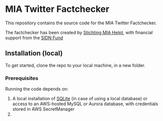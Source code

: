 # MIA Twitter Factchecker
This repository contains the source code for the MIA Twitter Factchecker. 

The factchecker has been created by [Stichting MIA Helpt](https://www.miahelpt.nl), with financial support from the [SIDN Fund](https://www.sidnfonds.nl)

## Installation (local)
To get started, clone the repo to your local machine, in a new folder. 

### Prerequisites
Running the code depends on: 
1. A local installation of [SQLite](www.sqlite.org) (in case of using a local database) or access to an AWS-hosted MySQL or Aurora database, with credentials stored in AWS SecretManager
2. 
